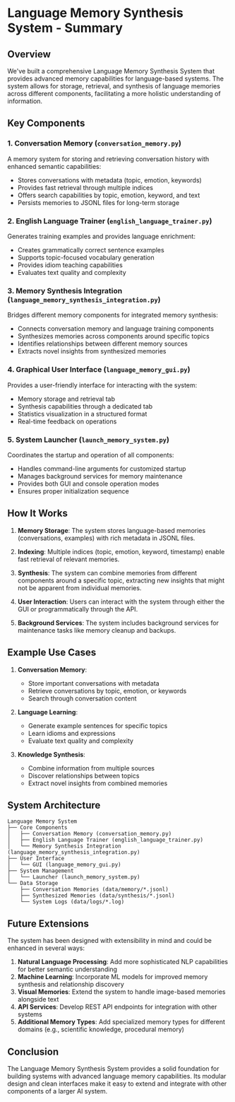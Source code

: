 # Language Memory Synthesis System - Summary

## Overview

We've built a comprehensive Language Memory Synthesis System that provides advanced memory capabilities for language-based systems. The system allows for storage, retrieval, and synthesis of language memories across different components, facilitating a more holistic understanding of information.

## Key Components

### 1. Conversation Memory (`conversation_memory.py`)

A memory system for storing and retrieving conversation history with enhanced semantic capabilities:
- Stores conversations with metadata (topic, emotion, keywords)
- Provides fast retrieval through multiple indices
- Offers search capabilities by topic, emotion, keyword, and text
- Persists memories to JSONL files for long-term storage

### 2. English Language Trainer (`english_language_trainer.py`)

Generates training examples and provides language enrichment:
- Creates grammatically correct sentence examples
- Supports topic-focused vocabulary generation
- Provides idiom teaching capabilities
- Evaluates text quality and complexity

### 3. Memory Synthesis Integration (`language_memory_synthesis_integration.py`)

Bridges different memory components for integrated memory synthesis:
- Connects conversation memory and language training components
- Synthesizes memories across components around specific topics
- Identifies relationships between different memory sources
- Extracts novel insights from synthesized memories

### 4. Graphical User Interface (`language_memory_gui.py`)

Provides a user-friendly interface for interacting with the system:
- Memory storage and retrieval tab
- Synthesis capabilities through a dedicated tab
- Statistics visualization in a structured format
- Real-time feedback on operations

### 5. System Launcher (`launch_memory_system.py`)

Coordinates the startup and operation of all components:
- Handles command-line arguments for customized startup
- Manages background services for memory maintenance
- Provides both GUI and console operation modes
- Ensures proper initialization sequence

## How It Works

1. **Memory Storage**: The system stores language-based memories (conversations, examples) with rich metadata in JSONL files.

2. **Indexing**: Multiple indices (topic, emotion, keyword, timestamp) enable fast retrieval of relevant memories.

3. **Synthesis**: The system can combine memories from different components around a specific topic, extracting new insights that might not be apparent from individual memories.

4. **User Interaction**: Users can interact with the system through either the GUI or programmatically through the API.

5. **Background Services**: The system includes background services for maintenance tasks like memory cleanup and backups.

## Example Use Cases

1. **Conversation Memory**: 
   - Store important conversations with metadata
   - Retrieve conversations by topic, emotion, or keywords
   - Search through conversation content

2. **Language Learning**:
   - Generate example sentences for specific topics
   - Learn idioms and expressions
   - Evaluate text quality and complexity

3. **Knowledge Synthesis**:
   - Combine information from multiple sources
   - Discover relationships between topics
   - Extract novel insights from combined memories

## System Architecture

```
Language Memory System
├── Core Components
│   ├── Conversation Memory (conversation_memory.py)
│   ├── English Language Trainer (english_language_trainer.py)
│   └── Memory Synthesis Integration (language_memory_synthesis_integration.py)
├── User Interface
│   └── GUI (language_memory_gui.py)
├── System Management
│   └── Launcher (launch_memory_system.py)
└── Data Storage
    ├── Conversation Memories (data/memory/*.jsonl)
    ├── Synthesized Memories (data/synthesis/*.jsonl)
    └── System Logs (data/logs/*.log)
```

## Future Extensions

The system has been designed with extensibility in mind and could be enhanced in several ways:

1. **Natural Language Processing**: Add more sophisticated NLP capabilities for better semantic understanding
2. **Machine Learning**: Incorporate ML models for improved memory synthesis and relationship discovery
3. **Visual Memories**: Extend the system to handle image-based memories alongside text
4. **API Services**: Develop REST API endpoints for integration with other systems
5. **Additional Memory Types**: Add specialized memory types for different domains (e.g., scientific knowledge, procedural memory)

## Conclusion

The Language Memory Synthesis System provides a solid foundation for building systems with advanced language memory capabilities. Its modular design and clean interfaces make it easy to extend and integrate with other components of a larger AI system. 
